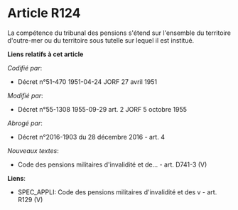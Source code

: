 # Article R124

La compétence du tribunal des pensions s'étend sur l'ensemble du territoire d'outre-mer ou du territoire sous tutelle sur
lequel il est institué.

**Liens relatifs à cet article**

_Codifié par_:

  - Décret n°51-470 1951-04-24 JORF 27 avril 1951

_Modifié par_:

  - Décret n°55-1308 1955-09-29 art. 2 JORF 5 octobre 1955

_Abrogé par_:

  - Décret n°2016-1903 du 28 décembre 2016 - art. 4

_Nouveaux textes_:

  - Code des pensions militaires d'invalidité et de... - art. D741-3 (V)

**Liens**:

  - SPEC_APPLI: Code des pensions militaires d'invalidité et des v - art. R129 (V)
